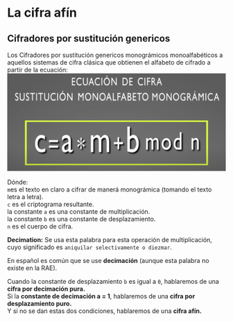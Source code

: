 # La cifra afín

## Cifradores por sustitución genericos
Los Cifradores por sustitución genericos monográmicos monoalfabéticos a aquellos sistemas de cifra clásica que obtienen el alfabeto de cifrado a partir de la ecuación:  
![ALfabeto de crifrado de los Cifradores por sustitución genericos](capturas/ecuacion-cifra-sustitucion-monoalfabetica-monogramica.png)

Dónde:  
`m`es el texto en claro a cifrar de manerá monográmica (tomando el texto letra a letra).  
`c` es el criptograma resultante.  
la constante `a` es una constante de multiplicación.  
la constante `b` es una constante de desplazamiento.  
`n` es el cuerpo de cifra.



**Decimation:** Se usa esta palabra para esta operación de multiplicación, cuyo significado es `aniquilar selectivamente o diezmar`.

En español es común que se use **decimación** (aunque esta palabra no existe en la RAE).

Cuando la constante de desplazamiento `b` es igual a `0`, hablaremos de una **cifra por decimación pura.**  
Si la **constante de decimación a = 1**, hablaremos de una **cifra por desplazamiento puro.**  
Y si no se dan estas dos condiciones, hablaremos de una **cifra afín.**
